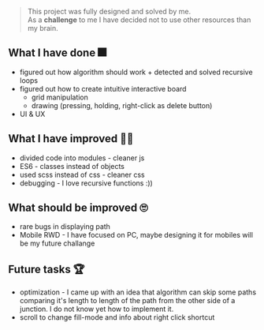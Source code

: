 > This project was fully designed and solved by me.  
As a **challenge** to me I have decided not to use other resources than my brain.

## What I have done 🎆
* figured out how algorithm should work + detected and solved recursive loops
* figured out how to create intuitive interactive board
    * grid manipulation
    * drawing (pressing, holding, right-click as delete button)
* UI & UX

## What I have improved 💪🏼
* divided code into modules - cleaner js
* ES6 - classes instead of objects
* used scss instead of css - cleaner css
* debugging - I love recursive functions :))

## What should be improved 🙄
* rare bugs in displaying path
* Mobile RWD - I have focused on PC, maybe designing it for mobiles will be my future challange

## Future tasks 🏆
* optimization - I came up with an idea that algorithm can skip some paths comparing it's length to length of the path from the other side of a junction. I do not know yet how to implement it.
* scroll to change fill-mode and info about right click shortcut
